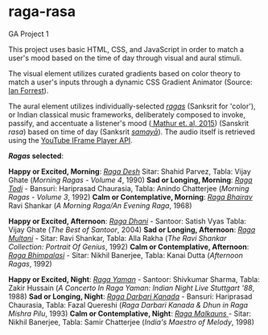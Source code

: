 # raga-rasa
GA Project 1

This project uses basic HTML, CSS, and JavaScript in order to match a user's mood  based on the time of day through visual and aural stimuli. 

The visual element utilizes curated gradients based on color theory to match a user's inputs through a dynamic CSS Gradient Animator (Source: <a href="https://www.gradient-animator.com/" target="_blank">Ian Forrest</a>).

The aural element utilizes individually-selected <a href="https://en.wikipedia.org/wiki/Raga" target="_blank">_ragas_</a> (Sanksrit for 'color'), or Indian classical music frameworks, deliberately composed to invoke, passify, and accentuate a listener's mood (<a href="https://www.frontiersin.org/articles/10.3389/fpsyg.2015.00513/full#:~:text=The%20ragas%20with%20emotion%20labels,Todi%2C%20Basant%20Mukhari%2C%20Lalit."> Mathur et. al, 2015</a>) (Sanskrit _rasa_) based on time of day (Sanksrit <a href="https://en.wikipedia.org/wiki/Samayā">_samayā_</a>). The audio itself is retrieved using the <a href="https://developers.google.com/youtube/iframe_api_reference" target="_blank"> YouTube IFrame Player API</a>.

**_Ragas_ selected**:

**Happy or Excited, Morning**: <a href="https://www.youtube.com/watch?v=7oQj5Qh5ScU">_Raga Desh_</a> Sitar: Shahid Parvez, Tabla: Vijay Ghate (_Morning Ragas - Volume 4_, 1990)
**Sad or Longing, Morning**: <a href="https://www.youtube.com/watch?v=IfA7ZeIZv78">_Raga Todi_</a> - Bansuri: Hariprasad Chaurasia, Tabla: Anindo Chatterjee (_Morning Ragas - Volume 3_, 1992)
**Calm or Contemplative, Morning**: <a href ="https://www.youtube.com/watch?v=toBbAcTzGPM">_Raga Bhairav_</a> Ravi Shankar (_A Morning Raga/An Evening Raga_, 1968)</a>

**Happy or Excited, Afternoon**: <a href="https://www.youtube.com/watch?v=tW6RWP54Tsg">_Raga Dhani_</a> - Santoor: Satish Vyas Tabla: Vijay Ghate (_The Best of Santoor_, 2004)
**Sad or Longing, Afternoon**: <a href="https://www.youtube.com/watch?v=fB9gMVtDFKs">_Raga Multani_</a> - Sitar: Ravi Shankar, Tabla: Alla Rakha (_The Ravi Shankar Collection: Portrait Of Genius_, 1992)
**Calm or Contemplative, Afternoon**: <a href="https://www.youtube.com/watch?v=YdHe4dTc4Dw">_Raga Bhimpalasi_</a> - Sitar: Nikhil Banerjee, Tabla: Kanai Dutta (_Afternoon Ragas_, 1992)

**Happy or Excited, Night**: <a href="https://www.youtube.com/watch?v=I4LP3ziNTlU">_Raga Yaman_</a> - Santoor: Shivkumar Sharma, Tabla: Zakir Hussain (_A Concerto In Raga Yaman: Indian Night Live Stuttgart '88_, 1988)
**Sad or Longing, Night**: <a href="https://www.youtube.com/watch?v=TGQ6LIB8Z6E">_Raga Darbari Kanada_</a> - Bansuri: Hariprasad Chaurasia, Tabla: Fazal Quereshi (_Raga Darbari Kanada & Dhun in Raga Mishra Pilu_, 1993)
**Calm or Contemplative, Night**: <a href="https://www.youtube.com/watch?v=ydQWGnMIpq0">_Raga Malkauns_ </a> - Sitar: Nikhil Banerjee, Tabla: Samir Chatterjee (_India's Maestro of Melody_, 1998)